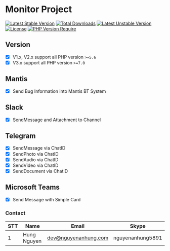 # Monitor Project

[![Latest Stable Version](http://poser.pugx.org/nguyenanhung/monitor/v)](https://packagist.org/packages/nguyenanhung/monitor) [![Total Downloads](http://poser.pugx.org/nguyenanhung/monitor/downloads)](https://packagist.org/packages/nguyenanhung/monitor) [![Latest Unstable Version](http://poser.pugx.org/nguyenanhung/monitor/v/unstable)](https://packagist.org/packages/nguyenanhung/monitor) [![License](http://poser.pugx.org/nguyenanhung/monitor/license)](https://packagist.org/packages/nguyenanhung/monitor) [![PHP Version Require](http://poser.pugx.org/nguyenanhung/monitor/require/php)](https://packagist.org/packages/nguyenanhung/monitor)

## Version

- [x] V1.x, V2.x support all PHP version `>=5.6`
- [x] V3.x support all PHP version `>=7.0`

## Mantis

- [x] Send Bug Information into Mantis BT System

## Slack

- [x] SendMessage and Attachment to Channel

## Telegram

- [x] SendMessage via ChatID
- [x] SendPhoto via ChatID
- [x] SendAudio via ChatID
- [x] SendVideo via ChatID
- [x] SendDocument via ChatID

## Microsoft Teams

- [x] Send Message with Simple Card

### Contact

| STT  | Name         | Email           | Skype            |
| ---- | -------------- | --------------- | ---------------- |
| 1    | Hung Nguyen | dev@nguyenanhung.com | nguyenanhung5891 |

